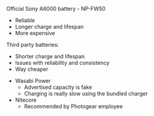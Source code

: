Official Sony A6000 battery - NP-FW50
* Reliable
* Longer charge and lifespan
* More expensive

Third party batteries:
* Shorter charge and lifespan
* Issues with reliability and consistency
* Way cheaper
- Wasabi Power
	- Advertised capacity is fake
	- Charging is really slow using the bundled charger
- Nitecore
	- Recommended by Photogear employee